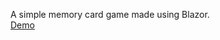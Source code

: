 A simple memory card game made using Blazor.<br>
<a href="https://quickz.github.io/Memory-Card-Game/" target="_blank">Demo</a>

